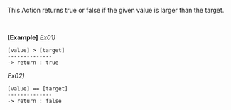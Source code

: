 This Action returns true or false if the given value is larger than the target.

<br/>

**[Example]**
*Ex01)*
```
[value] > [target]
--------------
-> return : true
```
*Ex02)*
```
[value] == [target]
--------------
-> return : false
```
